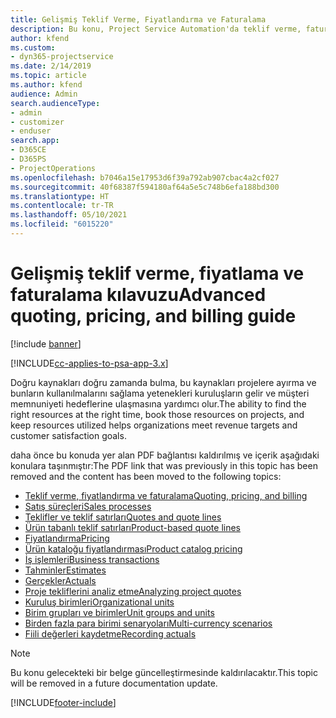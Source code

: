 ```yaml
---
title: Gelişmiş Teklif Verme, Fiyatlandırma ve Faturalama
description: Bu konu, Project Service Automation'da teklif verme, faturalama ve fiyatlandırma hakkında bilgiler sağlar.
author: kfend
ms.custom:
- dyn365-projectservice
ms.date: 2/14/2019
ms.topic: article
ms.author: kfend
audience: Admin
search.audienceType:
- admin
- customizer
- enduser
search.app:
- D365CE
- D365PS
- ProjectOperations
ms.openlocfilehash: b7046a15e17953d6f39a792ab907cbac4a2cf027
ms.sourcegitcommit: 40f68387f594180af64a5e5c748b6efa188bd300
ms.translationtype: HT
ms.contentlocale: tr-TR
ms.lasthandoff: 05/10/2021
ms.locfileid: "6015220"
---
```

# <a name="advanced-quoting-pricing-and-billing-guide"></a><span data-ttu-id="35a68-103">Gelişmiş teklif verme, fiyatlama ve faturalama kılavuzu</span><span class="sxs-lookup"><span data-stu-id="35a68-103">Advanced quoting, pricing, and billing guide</span></span>

[!include [banner](../../includes/psa-now-project-operations.md)]

[!INCLUDE[cc-applies-to-psa-app-3.x](../../includes/cc-applies-to-psa-app-3x.md)]

<span data-ttu-id="35a68-104">Doğru kaynakları doğru zamanda bulma, bu kaynakları projelere ayırma ve bunların kullanılmalarını sağlama yetenekleri kuruluşların gelir ve müşteri memnuniyeti hedeflerine ulaşmasına yardımcı olur.</span><span class="sxs-lookup"><span data-stu-id="35a68-104">The ability to find the right resources at the right time, book those resources on projects, and keep resources utilized helps organizations meet revenue targets and customer satisfaction goals.</span></span> 

<span data-ttu-id="35a68-105">daha önce bu konuda yer alan PDF bağlantısı kaldırılmış ve içerik aşağıdaki konulara taşınmıştır:</span><span class="sxs-lookup"><span data-stu-id="35a68-105">The PDF link that was previously in this topic has been removed and the content has been moved to the following topics:</span></span>

- [<span data-ttu-id="35a68-106">Teklif verme, fiyatlandırma ve faturalama</span><span class="sxs-lookup"><span data-stu-id="35a68-106">Quoting, pricing, and billing</span></span>](../quote-bill-price.md)
- [<span data-ttu-id="35a68-107">Satış süreçleri</span><span class="sxs-lookup"><span data-stu-id="35a68-107">Sales processes</span></span>](../basic-sales-process.md)
- [<span data-ttu-id="35a68-108">Teklifler ve teklif satırları</span><span class="sxs-lookup"><span data-stu-id="35a68-108">Quotes and quote lines</span></span>](../basic-quote-lines.md)
- [<span data-ttu-id="35a68-109">Ürün tabanlı teklif satırları</span><span class="sxs-lookup"><span data-stu-id="35a68-109">Product-based quote lines</span></span>](../product-based-quote-lines.md)
- [<span data-ttu-id="35a68-110">Fiyatlandırma</span><span class="sxs-lookup"><span data-stu-id="35a68-110">Pricing</span></span>](../basic-pricing.md)
- [<span data-ttu-id="35a68-111">Ürün kataloğu fiyatlandırması</span><span class="sxs-lookup"><span data-stu-id="35a68-111">Product catalog pricing</span></span>](../product-catalog-pricing.md)
- [<span data-ttu-id="35a68-112">İş işlemleri</span><span class="sxs-lookup"><span data-stu-id="35a68-112">Business transactions</span></span>](../basic-business-transactions.md)
- [<span data-ttu-id="35a68-113">Tahminler</span><span class="sxs-lookup"><span data-stu-id="35a68-113">Estimates</span></span>](../estimates.md)
- [<span data-ttu-id="35a68-114">Gerçekler</span><span class="sxs-lookup"><span data-stu-id="35a68-114">Actuals</span></span>](../actuals.md)
- [<span data-ttu-id="35a68-115">Proje tekliflerini analiz etme</span><span class="sxs-lookup"><span data-stu-id="35a68-115">Analyzing project quotes</span></span>](../basic-analyzing-quotes.md)
- [<span data-ttu-id="35a68-116">Kuruluş birimleri</span><span class="sxs-lookup"><span data-stu-id="35a68-116">Organizational units</span></span>](../advanced-organizational.md)
- [<span data-ttu-id="35a68-117">Birim grupları ve birimler</span><span class="sxs-lookup"><span data-stu-id="35a68-117">Unit groups and units</span></span>](../advanced-units.md)
- [<span data-ttu-id="35a68-118">Birden fazla para birimi senaryoları</span><span class="sxs-lookup"><span data-stu-id="35a68-118">Multi-currency scenarios</span></span>](../advanced-currency.md)
- [<span data-ttu-id="35a68-119">Fiili değerleri kaydetme</span><span class="sxs-lookup"><span data-stu-id="35a68-119">Recording actuals</span></span>](../advanced-actuals.md)

> [!NOTE]
> <span data-ttu-id="35a68-120">Bu konu gelecekteki bir belge güncelleştirmesinde kaldırılacaktır.</span><span class="sxs-lookup"><span data-stu-id="35a68-120">This topic will be removed in a future documentation update.</span></span> 


[!INCLUDE[footer-include](../../includes/footer-banner.md)]